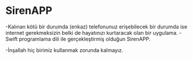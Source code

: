 # SirenAPP

-Kalınan kötü bir durumda (enkaz) telefonunuz erişebilecek bir durumda ise internet gerekmeksizin belki de hayatınızı kurtaracak olan bir uygulama.
-Swift programlama dili ile gerçekleştirmiş olduğun SirenAPP.

-İnşallah hiç birimiz kullanmak zorunda kalmayız.
